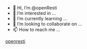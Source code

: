 - 👋 Hi, I’m @openResti
- 👀 I’m interested in ...
- 🌱 I’m currently learning ...
- 💞️ I’m looking to collaborate on ...
- 📫 How to reach me ...

<a href="https://openresti.com">openresti</a>
<!---
openResti/openResti is a ✨ special ✨ repository because its `README.md` (this file) appears on your GitHub profile.
You can click the Preview link to take a look at your changes.
--->
